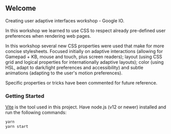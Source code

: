 ## Welcome

Creating user adaptive interfaces workshop - Google IO.

In this workshop we learned to use CSS to respect already pre-defined user preferences when rendering web pages.

In this workshop several new CSS properties were used that make for more concise stylesheets. Focused initially on adaptive interactions (allowing for Gamepad + KB, mouse and touch, plus screen readers); layout (using CSS grid and logical properties for internationally adaptive layouts); color (using HSL, adapt to dark/light preferences and accessibility) and subtle animations (adapting to the user's motion preferences).

Specific properties or tricks have been commented for future reference.

### Getting Started

[Vite](https://vitejs.dev/) is the tool used in this project. Have node.js (v12 or newer) installed and run the following commands:

```bash
yarn
yarn start
```
